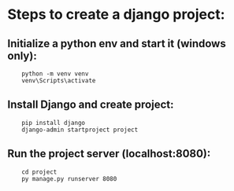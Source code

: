 # Steps to create a django project:

## Initialize a python env and start it (windows only):

```
    python -m venv venv
    venv\Scripts\activate
```

## Install Django and create project:

```
    pip install django
    django-admin startproject project
```

## Run the project server (localhost:8080):

```
    cd project
    py manage.py runserver 8080
```
